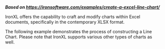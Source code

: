 ***Based on <https://ironsoftware.com/examples/create-a-excel-line-chart/>***

IronXL offers the capability to craft and modify charts within Excel documents, specifically in the contemporary XLSX format.

The following example demonstrates the process of constructing a Line Chart. Please note that IronXL supports various other types of charts as well.